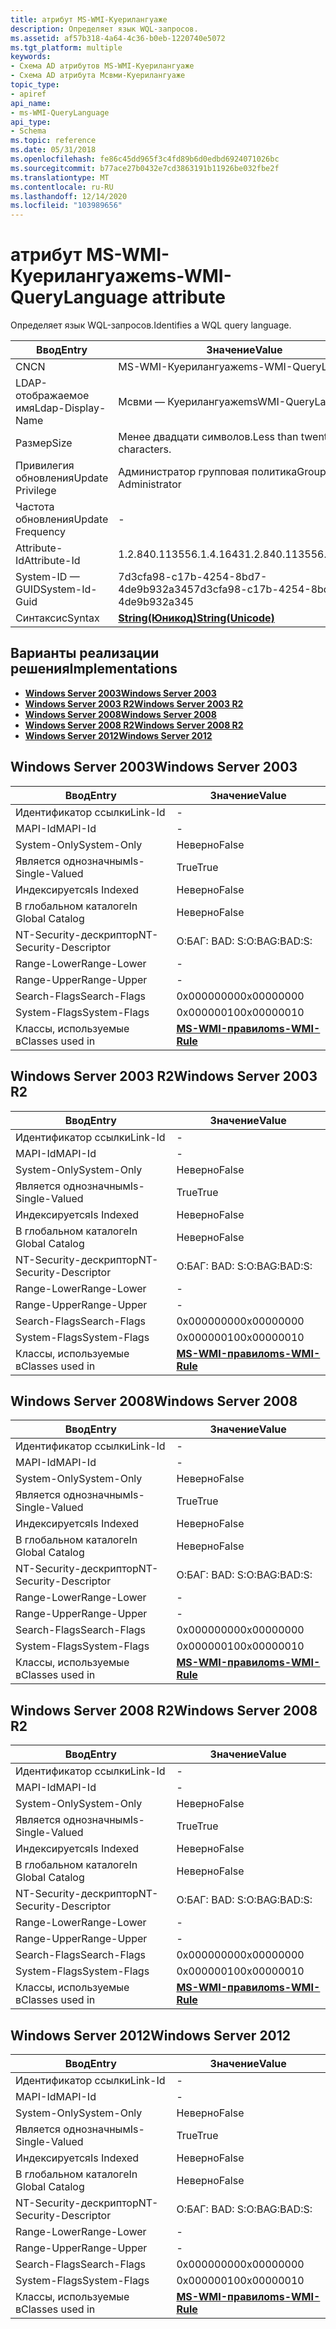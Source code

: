 ```yaml
---
title: атрибут MS-WMI-Куерилангуаже
description: Определяет язык WQL-запросов.
ms.assetid: af57b318-4a64-4c36-b0eb-1220740e5072
ms.tgt_platform: multiple
keywords:
- Схема AD атрибутов MS-WMI-Куерилангуаже
- Схема AD атрибута Мсвми-Куерилангуаже
topic_type:
- apiref
api_name:
- ms-WMI-QueryLanguage
api_type:
- Schema
ms.topic: reference
ms.date: 05/31/2018
ms.openlocfilehash: fe86c45dd965f3c4fd89b6d0edbd6924071026bc
ms.sourcegitcommit: b77ace27b0432e7cd3863191b11926be032fbe2f
ms.translationtype: MT
ms.contentlocale: ru-RU
ms.lasthandoff: 12/14/2020
ms.locfileid: "103989656"
---
```

# <a name="ms-wmi-querylanguage-attribute"></a><span data-ttu-id="7496c-105">атрибут MS-WMI-Куерилангуаже</span><span class="sxs-lookup"><span data-stu-id="7496c-105">ms-WMI-QueryLanguage attribute</span></span>

<span data-ttu-id="7496c-106">Определяет язык WQL-запросов.</span><span class="sxs-lookup"><span data-stu-id="7496c-106">Identifies a WQL query language.</span></span>



| <span data-ttu-id="7496c-107">Ввод</span><span class="sxs-lookup"><span data-stu-id="7496c-107">Entry</span></span> | <span data-ttu-id="7496c-108">Значение</span><span class="sxs-lookup"><span data-stu-id="7496c-108">Value</span></span> |
|-------------------|---------------------------------------------|
| <span data-ttu-id="7496c-109">CN</span><span class="sxs-lookup"><span data-stu-id="7496c-109">CN</span></span>                | <span data-ttu-id="7496c-110">MS-WMI-Куерилангуаже</span><span class="sxs-lookup"><span data-stu-id="7496c-110">ms-WMI-QueryLanguage</span></span>                        |
| <span data-ttu-id="7496c-111">LDAP-отображаемое имя</span><span class="sxs-lookup"><span data-stu-id="7496c-111">Ldap-Display-Name</span></span> | <span data-ttu-id="7496c-112">Мсвми — Куерилангуаже</span><span class="sxs-lookup"><span data-stu-id="7496c-112">msWMI-QueryLanguage</span></span>                         |
| <span data-ttu-id="7496c-113">Размер</span><span class="sxs-lookup"><span data-stu-id="7496c-113">Size</span></span>              | <span data-ttu-id="7496c-114">Менее двадцати символов.</span><span class="sxs-lookup"><span data-stu-id="7496c-114">Less than twenty characters.</span></span>                |
| <span data-ttu-id="7496c-115">Привилегия обновления</span><span class="sxs-lookup"><span data-stu-id="7496c-115">Update Privilege</span></span>  | <span data-ttu-id="7496c-116">Администратор групповая политика</span><span class="sxs-lookup"><span data-stu-id="7496c-116">Group Policy Administrator</span></span>                  |
| <span data-ttu-id="7496c-117">Частота обновления</span><span class="sxs-lookup"><span data-stu-id="7496c-117">Update Frequency</span></span>  | \-                                          |
| <span data-ttu-id="7496c-118">Attribute-Id</span><span class="sxs-lookup"><span data-stu-id="7496c-118">Attribute-Id</span></span>      | <span data-ttu-id="7496c-119">1.2.840.113556.1.4.1643</span><span class="sxs-lookup"><span data-stu-id="7496c-119">1.2.840.113556.1.4.1643</span></span>                     |
| <span data-ttu-id="7496c-120">System-ID — GUID</span><span class="sxs-lookup"><span data-stu-id="7496c-120">System-Id-Guid</span></span>    | <span data-ttu-id="7496c-121">7d3cfa98-c17b-4254-8bd7-4de9b932a345</span><span class="sxs-lookup"><span data-stu-id="7496c-121">7d3cfa98-c17b-4254-8bd7-4de9b932a345</span></span>        |
| <span data-ttu-id="7496c-122">Синтаксис</span><span class="sxs-lookup"><span data-stu-id="7496c-122">Syntax</span></span>            | [<span data-ttu-id="7496c-123">**String(Юникод)**</span><span class="sxs-lookup"><span data-stu-id="7496c-123">**String(Unicode)**</span></span>](s-string-unicode.md) |



## <a name="implementations"></a><span data-ttu-id="7496c-124">Варианты реализации решения</span><span class="sxs-lookup"><span data-stu-id="7496c-124">Implementations</span></span>

-   [<span data-ttu-id="7496c-125">**Windows Server 2003**</span><span class="sxs-lookup"><span data-stu-id="7496c-125">**Windows Server 2003**</span></span>](#windows-server-2003)
-   [<span data-ttu-id="7496c-126">**Windows Server 2003 R2**</span><span class="sxs-lookup"><span data-stu-id="7496c-126">**Windows Server 2003 R2**</span></span>](#windows-server-2003-r2)
-   [<span data-ttu-id="7496c-127">**Windows Server 2008**</span><span class="sxs-lookup"><span data-stu-id="7496c-127">**Windows Server 2008**</span></span>](#windows-server-2008)
-   [<span data-ttu-id="7496c-128">**Windows Server 2008 R2**</span><span class="sxs-lookup"><span data-stu-id="7496c-128">**Windows Server 2008 R2**</span></span>](#windows-server-2008-r2)
-   [<span data-ttu-id="7496c-129">**Windows Server 2012**</span><span class="sxs-lookup"><span data-stu-id="7496c-129">**Windows Server 2012**</span></span>](#windows-server-2012)

## <a name="windows-server-2003"></a><span data-ttu-id="7496c-130">Windows Server 2003</span><span class="sxs-lookup"><span data-stu-id="7496c-130">Windows Server 2003</span></span>



| <span data-ttu-id="7496c-131">Ввод</span><span class="sxs-lookup"><span data-stu-id="7496c-131">Entry</span></span> | <span data-ttu-id="7496c-132">Значение</span><span class="sxs-lookup"><span data-stu-id="7496c-132">Value</span></span> |
|------------------------|------------------------------------------------|
| <span data-ttu-id="7496c-133">Идентификатор ссылки</span><span class="sxs-lookup"><span data-stu-id="7496c-133">Link-Id</span></span>                | \-                                             |
| <span data-ttu-id="7496c-134">MAPI-Id</span><span class="sxs-lookup"><span data-stu-id="7496c-134">MAPI-Id</span></span>                | \-                                             |
| <span data-ttu-id="7496c-135">System-Only</span><span class="sxs-lookup"><span data-stu-id="7496c-135">System-Only</span></span>            | <span data-ttu-id="7496c-136">Неверно</span><span class="sxs-lookup"><span data-stu-id="7496c-136">False</span></span>                                          |
| <span data-ttu-id="7496c-137">Является однозначным</span><span class="sxs-lookup"><span data-stu-id="7496c-137">Is-Single-Valued</span></span>       | <span data-ttu-id="7496c-138">True</span><span class="sxs-lookup"><span data-stu-id="7496c-138">True</span></span>                                           |
| <span data-ttu-id="7496c-139">Индексируется</span><span class="sxs-lookup"><span data-stu-id="7496c-139">Is Indexed</span></span>             | <span data-ttu-id="7496c-140">Неверно</span><span class="sxs-lookup"><span data-stu-id="7496c-140">False</span></span>                                          |
| <span data-ttu-id="7496c-141">В глобальном каталоге</span><span class="sxs-lookup"><span data-stu-id="7496c-141">In Global Catalog</span></span>      | <span data-ttu-id="7496c-142">Неверно</span><span class="sxs-lookup"><span data-stu-id="7496c-142">False</span></span>                                          |
| <span data-ttu-id="7496c-143">NT-Security-дескриптор</span><span class="sxs-lookup"><span data-stu-id="7496c-143">NT-Security-Descriptor</span></span> | <span data-ttu-id="7496c-144">О:БАГ: BAD: S:</span><span class="sxs-lookup"><span data-stu-id="7496c-144">O:BAG:BAD:S:</span></span>                                   |
| <span data-ttu-id="7496c-145">Range-Lower</span><span class="sxs-lookup"><span data-stu-id="7496c-145">Range-Lower</span></span>            | \-                                             |
| <span data-ttu-id="7496c-146">Range-Upper</span><span class="sxs-lookup"><span data-stu-id="7496c-146">Range-Upper</span></span>            | \-                                             |
| <span data-ttu-id="7496c-147">Search-Flags</span><span class="sxs-lookup"><span data-stu-id="7496c-147">Search-Flags</span></span>           | <span data-ttu-id="7496c-148">0x00000000</span><span class="sxs-lookup"><span data-stu-id="7496c-148">0x00000000</span></span>                                     |
| <span data-ttu-id="7496c-149">System-Flags</span><span class="sxs-lookup"><span data-stu-id="7496c-149">System-Flags</span></span>           | <span data-ttu-id="7496c-150">0x00000010</span><span class="sxs-lookup"><span data-stu-id="7496c-150">0x00000010</span></span>                                     |
| <span data-ttu-id="7496c-151">Классы, используемые в</span><span class="sxs-lookup"><span data-stu-id="7496c-151">Classes used in</span></span>        | [<span data-ttu-id="7496c-152">**MS-WMI-правило**</span><span class="sxs-lookup"><span data-stu-id="7496c-152">**ms-WMI-Rule**</span></span>](c-mswmi-rule.md)<br/> |



## <a name="windows-server-2003-r2"></a><span data-ttu-id="7496c-153">Windows Server 2003 R2</span><span class="sxs-lookup"><span data-stu-id="7496c-153">Windows Server 2003 R2</span></span>



| <span data-ttu-id="7496c-154">Ввод</span><span class="sxs-lookup"><span data-stu-id="7496c-154">Entry</span></span> | <span data-ttu-id="7496c-155">Значение</span><span class="sxs-lookup"><span data-stu-id="7496c-155">Value</span></span> |
|------------------------|------------------------------------------------|
| <span data-ttu-id="7496c-156">Идентификатор ссылки</span><span class="sxs-lookup"><span data-stu-id="7496c-156">Link-Id</span></span>                | \-                                             |
| <span data-ttu-id="7496c-157">MAPI-Id</span><span class="sxs-lookup"><span data-stu-id="7496c-157">MAPI-Id</span></span>                | \-                                             |
| <span data-ttu-id="7496c-158">System-Only</span><span class="sxs-lookup"><span data-stu-id="7496c-158">System-Only</span></span>            | <span data-ttu-id="7496c-159">Неверно</span><span class="sxs-lookup"><span data-stu-id="7496c-159">False</span></span>                                          |
| <span data-ttu-id="7496c-160">Является однозначным</span><span class="sxs-lookup"><span data-stu-id="7496c-160">Is-Single-Valued</span></span>       | <span data-ttu-id="7496c-161">True</span><span class="sxs-lookup"><span data-stu-id="7496c-161">True</span></span>                                           |
| <span data-ttu-id="7496c-162">Индексируется</span><span class="sxs-lookup"><span data-stu-id="7496c-162">Is Indexed</span></span>             | <span data-ttu-id="7496c-163">Неверно</span><span class="sxs-lookup"><span data-stu-id="7496c-163">False</span></span>                                          |
| <span data-ttu-id="7496c-164">В глобальном каталоге</span><span class="sxs-lookup"><span data-stu-id="7496c-164">In Global Catalog</span></span>      | <span data-ttu-id="7496c-165">Неверно</span><span class="sxs-lookup"><span data-stu-id="7496c-165">False</span></span>                                          |
| <span data-ttu-id="7496c-166">NT-Security-дескриптор</span><span class="sxs-lookup"><span data-stu-id="7496c-166">NT-Security-Descriptor</span></span> | <span data-ttu-id="7496c-167">О:БАГ: BAD: S:</span><span class="sxs-lookup"><span data-stu-id="7496c-167">O:BAG:BAD:S:</span></span>                                   |
| <span data-ttu-id="7496c-168">Range-Lower</span><span class="sxs-lookup"><span data-stu-id="7496c-168">Range-Lower</span></span>            | \-                                             |
| <span data-ttu-id="7496c-169">Range-Upper</span><span class="sxs-lookup"><span data-stu-id="7496c-169">Range-Upper</span></span>            | \-                                             |
| <span data-ttu-id="7496c-170">Search-Flags</span><span class="sxs-lookup"><span data-stu-id="7496c-170">Search-Flags</span></span>           | <span data-ttu-id="7496c-171">0x00000000</span><span class="sxs-lookup"><span data-stu-id="7496c-171">0x00000000</span></span>                                     |
| <span data-ttu-id="7496c-172">System-Flags</span><span class="sxs-lookup"><span data-stu-id="7496c-172">System-Flags</span></span>           | <span data-ttu-id="7496c-173">0x00000010</span><span class="sxs-lookup"><span data-stu-id="7496c-173">0x00000010</span></span>                                     |
| <span data-ttu-id="7496c-174">Классы, используемые в</span><span class="sxs-lookup"><span data-stu-id="7496c-174">Classes used in</span></span>        | [<span data-ttu-id="7496c-175">**MS-WMI-правило**</span><span class="sxs-lookup"><span data-stu-id="7496c-175">**ms-WMI-Rule**</span></span>](c-mswmi-rule.md)<br/> |



## <a name="windows-server-2008"></a><span data-ttu-id="7496c-176">Windows Server 2008</span><span class="sxs-lookup"><span data-stu-id="7496c-176">Windows Server 2008</span></span>



| <span data-ttu-id="7496c-177">Ввод</span><span class="sxs-lookup"><span data-stu-id="7496c-177">Entry</span></span> | <span data-ttu-id="7496c-178">Значение</span><span class="sxs-lookup"><span data-stu-id="7496c-178">Value</span></span> |
|------------------------|------------------------------------------------|
| <span data-ttu-id="7496c-179">Идентификатор ссылки</span><span class="sxs-lookup"><span data-stu-id="7496c-179">Link-Id</span></span>                | \-                                             |
| <span data-ttu-id="7496c-180">MAPI-Id</span><span class="sxs-lookup"><span data-stu-id="7496c-180">MAPI-Id</span></span>                | \-                                             |
| <span data-ttu-id="7496c-181">System-Only</span><span class="sxs-lookup"><span data-stu-id="7496c-181">System-Only</span></span>            | <span data-ttu-id="7496c-182">Неверно</span><span class="sxs-lookup"><span data-stu-id="7496c-182">False</span></span>                                          |
| <span data-ttu-id="7496c-183">Является однозначным</span><span class="sxs-lookup"><span data-stu-id="7496c-183">Is-Single-Valued</span></span>       | <span data-ttu-id="7496c-184">True</span><span class="sxs-lookup"><span data-stu-id="7496c-184">True</span></span>                                           |
| <span data-ttu-id="7496c-185">Индексируется</span><span class="sxs-lookup"><span data-stu-id="7496c-185">Is Indexed</span></span>             | <span data-ttu-id="7496c-186">Неверно</span><span class="sxs-lookup"><span data-stu-id="7496c-186">False</span></span>                                          |
| <span data-ttu-id="7496c-187">В глобальном каталоге</span><span class="sxs-lookup"><span data-stu-id="7496c-187">In Global Catalog</span></span>      | <span data-ttu-id="7496c-188">Неверно</span><span class="sxs-lookup"><span data-stu-id="7496c-188">False</span></span>                                          |
| <span data-ttu-id="7496c-189">NT-Security-дескриптор</span><span class="sxs-lookup"><span data-stu-id="7496c-189">NT-Security-Descriptor</span></span> | <span data-ttu-id="7496c-190">О:БАГ: BAD: S:</span><span class="sxs-lookup"><span data-stu-id="7496c-190">O:BAG:BAD:S:</span></span>                                   |
| <span data-ttu-id="7496c-191">Range-Lower</span><span class="sxs-lookup"><span data-stu-id="7496c-191">Range-Lower</span></span>            | \-                                             |
| <span data-ttu-id="7496c-192">Range-Upper</span><span class="sxs-lookup"><span data-stu-id="7496c-192">Range-Upper</span></span>            | \-                                             |
| <span data-ttu-id="7496c-193">Search-Flags</span><span class="sxs-lookup"><span data-stu-id="7496c-193">Search-Flags</span></span>           | <span data-ttu-id="7496c-194">0x00000000</span><span class="sxs-lookup"><span data-stu-id="7496c-194">0x00000000</span></span>                                     |
| <span data-ttu-id="7496c-195">System-Flags</span><span class="sxs-lookup"><span data-stu-id="7496c-195">System-Flags</span></span>           | <span data-ttu-id="7496c-196">0x00000010</span><span class="sxs-lookup"><span data-stu-id="7496c-196">0x00000010</span></span>                                     |
| <span data-ttu-id="7496c-197">Классы, используемые в</span><span class="sxs-lookup"><span data-stu-id="7496c-197">Classes used in</span></span>        | [<span data-ttu-id="7496c-198">**MS-WMI-правило**</span><span class="sxs-lookup"><span data-stu-id="7496c-198">**ms-WMI-Rule**</span></span>](c-mswmi-rule.md)<br/> |



## <a name="windows-server-2008-r2"></a><span data-ttu-id="7496c-199">Windows Server 2008 R2</span><span class="sxs-lookup"><span data-stu-id="7496c-199">Windows Server 2008 R2</span></span>



| <span data-ttu-id="7496c-200">Ввод</span><span class="sxs-lookup"><span data-stu-id="7496c-200">Entry</span></span> | <span data-ttu-id="7496c-201">Значение</span><span class="sxs-lookup"><span data-stu-id="7496c-201">Value</span></span> |
|------------------------|------------------------------------------------|
| <span data-ttu-id="7496c-202">Идентификатор ссылки</span><span class="sxs-lookup"><span data-stu-id="7496c-202">Link-Id</span></span>                | \-                                             |
| <span data-ttu-id="7496c-203">MAPI-Id</span><span class="sxs-lookup"><span data-stu-id="7496c-203">MAPI-Id</span></span>                | \-                                             |
| <span data-ttu-id="7496c-204">System-Only</span><span class="sxs-lookup"><span data-stu-id="7496c-204">System-Only</span></span>            | <span data-ttu-id="7496c-205">Неверно</span><span class="sxs-lookup"><span data-stu-id="7496c-205">False</span></span>                                          |
| <span data-ttu-id="7496c-206">Является однозначным</span><span class="sxs-lookup"><span data-stu-id="7496c-206">Is-Single-Valued</span></span>       | <span data-ttu-id="7496c-207">True</span><span class="sxs-lookup"><span data-stu-id="7496c-207">True</span></span>                                           |
| <span data-ttu-id="7496c-208">Индексируется</span><span class="sxs-lookup"><span data-stu-id="7496c-208">Is Indexed</span></span>             | <span data-ttu-id="7496c-209">Неверно</span><span class="sxs-lookup"><span data-stu-id="7496c-209">False</span></span>                                          |
| <span data-ttu-id="7496c-210">В глобальном каталоге</span><span class="sxs-lookup"><span data-stu-id="7496c-210">In Global Catalog</span></span>      | <span data-ttu-id="7496c-211">Неверно</span><span class="sxs-lookup"><span data-stu-id="7496c-211">False</span></span>                                          |
| <span data-ttu-id="7496c-212">NT-Security-дескриптор</span><span class="sxs-lookup"><span data-stu-id="7496c-212">NT-Security-Descriptor</span></span> | <span data-ttu-id="7496c-213">О:БАГ: BAD: S:</span><span class="sxs-lookup"><span data-stu-id="7496c-213">O:BAG:BAD:S:</span></span>                                   |
| <span data-ttu-id="7496c-214">Range-Lower</span><span class="sxs-lookup"><span data-stu-id="7496c-214">Range-Lower</span></span>            | \-                                             |
| <span data-ttu-id="7496c-215">Range-Upper</span><span class="sxs-lookup"><span data-stu-id="7496c-215">Range-Upper</span></span>            | \-                                             |
| <span data-ttu-id="7496c-216">Search-Flags</span><span class="sxs-lookup"><span data-stu-id="7496c-216">Search-Flags</span></span>           | <span data-ttu-id="7496c-217">0x00000000</span><span class="sxs-lookup"><span data-stu-id="7496c-217">0x00000000</span></span>                                     |
| <span data-ttu-id="7496c-218">System-Flags</span><span class="sxs-lookup"><span data-stu-id="7496c-218">System-Flags</span></span>           | <span data-ttu-id="7496c-219">0x00000010</span><span class="sxs-lookup"><span data-stu-id="7496c-219">0x00000010</span></span>                                     |
| <span data-ttu-id="7496c-220">Классы, используемые в</span><span class="sxs-lookup"><span data-stu-id="7496c-220">Classes used in</span></span>        | [<span data-ttu-id="7496c-221">**MS-WMI-правило**</span><span class="sxs-lookup"><span data-stu-id="7496c-221">**ms-WMI-Rule**</span></span>](c-mswmi-rule.md)<br/> |



## <a name="windows-server-2012"></a><span data-ttu-id="7496c-222">Windows Server 2012</span><span class="sxs-lookup"><span data-stu-id="7496c-222">Windows Server 2012</span></span>



| <span data-ttu-id="7496c-223">Ввод</span><span class="sxs-lookup"><span data-stu-id="7496c-223">Entry</span></span> | <span data-ttu-id="7496c-224">Значение</span><span class="sxs-lookup"><span data-stu-id="7496c-224">Value</span></span> |
|------------------------|------------------------------------------------|
| <span data-ttu-id="7496c-225">Идентификатор ссылки</span><span class="sxs-lookup"><span data-stu-id="7496c-225">Link-Id</span></span>                | \-                                             |
| <span data-ttu-id="7496c-226">MAPI-Id</span><span class="sxs-lookup"><span data-stu-id="7496c-226">MAPI-Id</span></span>                | \-                                             |
| <span data-ttu-id="7496c-227">System-Only</span><span class="sxs-lookup"><span data-stu-id="7496c-227">System-Only</span></span>            | <span data-ttu-id="7496c-228">Неверно</span><span class="sxs-lookup"><span data-stu-id="7496c-228">False</span></span>                                          |
| <span data-ttu-id="7496c-229">Является однозначным</span><span class="sxs-lookup"><span data-stu-id="7496c-229">Is-Single-Valued</span></span>       | <span data-ttu-id="7496c-230">True</span><span class="sxs-lookup"><span data-stu-id="7496c-230">True</span></span>                                           |
| <span data-ttu-id="7496c-231">Индексируется</span><span class="sxs-lookup"><span data-stu-id="7496c-231">Is Indexed</span></span>             | <span data-ttu-id="7496c-232">Неверно</span><span class="sxs-lookup"><span data-stu-id="7496c-232">False</span></span>                                          |
| <span data-ttu-id="7496c-233">В глобальном каталоге</span><span class="sxs-lookup"><span data-stu-id="7496c-233">In Global Catalog</span></span>      | <span data-ttu-id="7496c-234">Неверно</span><span class="sxs-lookup"><span data-stu-id="7496c-234">False</span></span>                                          |
| <span data-ttu-id="7496c-235">NT-Security-дескриптор</span><span class="sxs-lookup"><span data-stu-id="7496c-235">NT-Security-Descriptor</span></span> | <span data-ttu-id="7496c-236">О:БАГ: BAD: S:</span><span class="sxs-lookup"><span data-stu-id="7496c-236">O:BAG:BAD:S:</span></span>                                   |
| <span data-ttu-id="7496c-237">Range-Lower</span><span class="sxs-lookup"><span data-stu-id="7496c-237">Range-Lower</span></span>            | \-                                             |
| <span data-ttu-id="7496c-238">Range-Upper</span><span class="sxs-lookup"><span data-stu-id="7496c-238">Range-Upper</span></span>            | \-                                             |
| <span data-ttu-id="7496c-239">Search-Flags</span><span class="sxs-lookup"><span data-stu-id="7496c-239">Search-Flags</span></span>           | <span data-ttu-id="7496c-240">0x00000000</span><span class="sxs-lookup"><span data-stu-id="7496c-240">0x00000000</span></span>                                     |
| <span data-ttu-id="7496c-241">System-Flags</span><span class="sxs-lookup"><span data-stu-id="7496c-241">System-Flags</span></span>           | <span data-ttu-id="7496c-242">0x00000010</span><span class="sxs-lookup"><span data-stu-id="7496c-242">0x00000010</span></span>                                     |
| <span data-ttu-id="7496c-243">Классы, используемые в</span><span class="sxs-lookup"><span data-stu-id="7496c-243">Classes used in</span></span>        | [<span data-ttu-id="7496c-244">**MS-WMI-правило**</span><span class="sxs-lookup"><span data-stu-id="7496c-244">**ms-WMI-Rule**</span></span>](c-mswmi-rule.md)<br/> |



 

 





